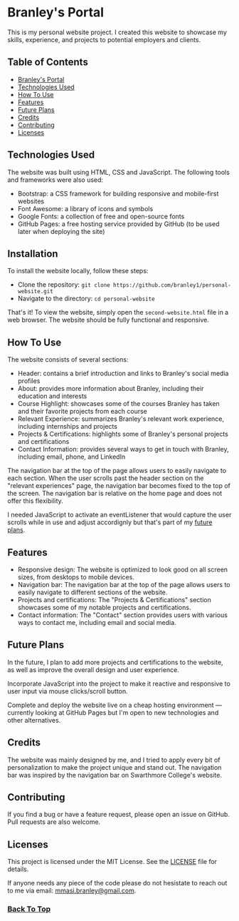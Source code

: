 # Branley's Portal
This is my personal website project. I created this website to showcase my skills, experience, and projects to potential employers and clients.

## Table of Contents
- [Branley's Portal](#branleys-portal)
- [Technologies Used](#technologies-used)
- [How To Use](#how-to-use)
- [Features](#features)
- [Future Plans](#future-plans)
- [Credits](#credits)
- [Contributing](#contributing)
- [Licenses](#licenses)

## Technologies Used
The website was built using HTML, CSS and JavaScript. The following tools and frameworks were also used:
- Bootstrap: a CSS framework for building responsive and mobile-first websites
- Font Awesome: a library of icons and symbols
- Google Fonts: a collection of free and open-source fonts
- GitHub Pages: a free hosting service provided by GitHub (to be used later when deploying the site)

## Installation
To install the website locally, follow these steps:
- Clone the repository: ```git clone https://github.com/branley1/personal-website.git```
- Navigate to the directory: ```cd personal-website```

That's it! To view the website, simply open the ```second-website.html``` file in a web browser. The website should be fully functional and responsive.

## How To Use
The website consists of several sections:
  - Header: contains a brief introduction and links to Branley's social media profiles
  - About: provides more information about Branley, including their education and interests
  - Course Highlight: showcases some of the courses Branley has taken and their favorite projects from each course
  - Relevant Experience: summarizes Branley's relevant work experience, including internships and projects
  - Projects & Certifications: highlights some of Branley's personal projects and certifications
  - Contact Information: provides several ways to get in touch with Branley, including email, phone, and LinkedIn

The navigation bar at the top of the page allows users to easily navigate to each section. When the user scrolls past the header section on the "relevant experiences" page, the navigation bar becomes fixed to the top of the screen. The navigation bar is relative on the home page and does not offer this flexibility. 

I needed JavaScript to activate an eventListener that would capture the user scrolls while in use and adjust accordignly but that's part of my [future plans](#future-plans).


## Features
- Responsive design: The website is optimized to look good on all screen sizes, from desktops to mobile devices.
- Navigation bar: The navigation bar at the top of the page allows users to easily navigate to different sections of the website.
- Projects and certifications: The "Projects & Certifications" section showcases some of my notable projects and certifications.
- Contact information: The "Contact" section provides users with various ways to contact me, including email and social media.

## Future Plans
In the future, I plan to add more projects and certifications to the website, as well as improve the overall design and user experience.

Incorporate JavaScript into the project to make it reactive and responsive to user input via mouse clicks/scroll button.

Complete and deploy the website live on a cheap hosting environment — currently looking at GitHub Pages but I'm open to new technologies and other alternatives.

## Credits
The website was mainly designed by me, and I tried to apply every bit of personalization to make the project unique and stand out.
The navigation bar was inspired by the navigation bar on Swarthmore College's website.

## Contributing
If you find a bug or have a feature request, please open an issue on GitHub. Pull requests are also welcome.

## Licenses
This project is licensed under the MIT License. See the [LICENSE](LICENSE) file for details.

If anyone needs any piece of the code please do not hesistate to reach out to me via email: mmasi.branley@gmail.com.

### [Back To Top](#branleys-portal)
